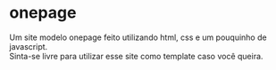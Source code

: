 # onepage
Um site modelo onepage feito utilizando html, css e um pouquinho de javascript.<br>Sinta-se livre para utilizar esse site como template caso você queira.
